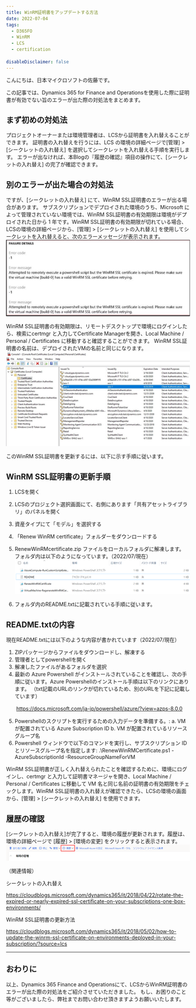 ```yaml
---
title: WinRM証明書をアップデートする方法
date: 2022-07-04
tags:
  - D365FO
  - WinRM
  - LCS
  - certification

disableDisclaimer: false
---
```


こんにちは、日本マイクロソフトの佐藤です。

この記事では、Dynamics 365 for Finance and Operationsを使用した際に証明書が有効でない旨のエラーが出た際の対処法をまとめます。

<!-- more -->

## まず初めの対処法
プロジェクトオーナーまたは環境管理者は、LCSから証明書を入れ替えることができます。
証明書の入れ替えを行うには、LCS の環境の詳細ページで[管理] > [シークレットの入れ替え] を選択してシークレットを入れ替える手順を実行します。
エラーが出なければ、本Blogの『履歴の確認』項目の操作にて、[シークレットの入れ替え] の完了が確認できます。

## 別のエラーが出た場合の対処法
ですが、[シークレットの入れ替え] にて、WinRM SSL証明書のエラーが出る場合があります。
サブスクリプションでデプロイされた環境のうち、Microsoft によって管理されていない環境では、WinRM SSL証明書の有効期限は環境がデプロイされた日から 1 年です。WinRM SSL証明書の有効期限が切れている場合、LCSの環境の詳細ページから、[管理] > [シークレットの入れ替え] を使用してシークレットを入れ替えると、次のエラーメッセージが表示されます。
    ![](./how-to-update-WinRM/how-to-update-WinRM0.jpg)

WinRM SSL証明書の有効期限は、リモートデスクトップで環境にログインしたら、検索にcertmgr と入力してCertificate Managerを開き、Local Machine / Personal / Certificates に移動すると確認することができます。 WinRM SSL証明書の名前は、デプロイされたVMの名前と同じになります。
    ![](./how-to-update-WinRM/how-to-update-WinRM1.jpg)

このWinRM SSL証明書を更新するには、以下に示す手順に従います。

## WinRM SSL証明書の更新手順
1. LCSを開く
2. LCSのプロジェクト選択画面にて、右側にあります「共有アセットライブラリ」のパネルを開く
4. 資産タイプにて「モデル」を選択する
5. 「Renew WinRM certificate」フォルダーをダウンロードする
6. RenewWinRMcertificate.zip ファイルをローカルフォルダに解凍します。
   フォルダ内は以下のようになっています。（2022/07/現在）
   ![](./how-to-update-WinRM/how-to-update-WinRM2.png)

7. フォルダ内のREADME.txtに記載されている手順に従います。

## README.txtの内容
現在README.txtには以下のような内容が書かれています（2022/07/現在）
1.	ZIPパッケージからファイルをダウンロードし、解凍する
2.	管理者としてpowershellを開く
3.	解凍したファイルがあるフォルダを選択
4.	最新の Azure Powershell がインストールされていることを確認し、次の手順に従います。Azure Powershellのインストール手順は以下のリンクにあります。 （txt記載のURLのリンクが切れているため、別のURLを下記に記載しています）

　　https://docs.microsoft.com/ja-jp/powershell/azure/?view=azps-8.0.0

5.	Powershellのスクリプトを実行するための入力データを準備する。:
	a.	VM が配置されている Azure Subscription ID
	b.	VM が配置されているリソースグループ名
6.	Powershell ウィンドウで以下のコマンドを実行し、サブスクリプション ID とリソースグループ名を指定します:
    .\RenewWinRMCertificate.ps1 -AzureSubscriptionId <SubscriptionId> -ResourceGroupNameForVM <ResourceGroupName>

WinRM SSL証明書が正しく入れ替えられたことを確認するために、環境にログインし、certmgr と入力して証明書マネージャを開き、Local Machine / Personal / Certificates に移動して VM 名と同じ名前の証明書の有効期限をチェックします。WinRM SSL証明書の入れ替えが確認できたら、LCSの環境の画面から、[管理] > [シークレットの入れ替え] を使用できます。

## 履歴の確認
[シークレットの入れ替え]が完了すると、環境の履歴が更新されます。履歴は、環境の詳細ページで [履歴] > [環境の変更] をクリックすると表示されます。
   ![](./how-to-update-WinRM/how-to-update-WinRM3.png)

（関連情報）

シークレットの入れ替え

https://cloudblogs.microsoft.com/dynamics365/it/2018/04/22/rotate-the-expired-or-nearly-expired-ssl-certificate-on-your-subscriptions-one-box-environments/

WinRM SSL証明書の更新方法

https://cloudblogs.microsoft.com/dynamics365/it/2018/05/02/how-to-update-the-winrm-ssl-certificate-on-environments-deployed-in-your-subscription/?source=lcs



---
## おわりに  

以上、Dynamics 365 Finance and Operationsにて、LCSからWinRM証明書のエラーが出た際の対処法をご紹介させていただきました。
もし、お困りのこと等がございましたら、弊社までお問い合わせ頂きますようお願いいたします。

